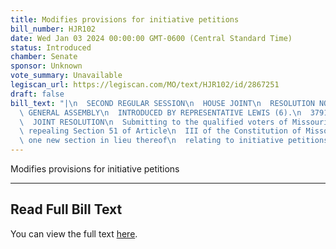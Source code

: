 ```yaml
---
title: Modifies provisions for initiative petitions
bill_number: HJR102
date: Wed Jan 03 2024 00:00:00 GMT-0600 (Central Standard Time)
status: Introduced
chamber: Senate
sponsor: Unknown
vote_summary: Unavailable
legiscan_url: https://legiscan.com/MO/text/HJR102/id/2867251
draft: false
bill_text: "|\n  SECOND REGULAR SESSION\n  HOUSE JOINT\n  RESOLUTION NO. 102\n  102ND\
  \ GENERAL ASSEMBLY\n  INTRODUCED BY REPRESENTATIVE LEWIS (6).\n  3791H.01I DANARADEMANMILLER,ChiefClerk\n\
  \  JOINT RESOLUTION\n  Submitting to the qualified voters of Missouri an amendment\
  \ repealing Section 51 of Article\n  III of the Constitution of Missouri, and adopting\
  \ one new section in lieu thereof\n  relating to initiative petitions."
---
```

Modifies provisions for initiative petitions

---

## Read Full Bill Text

You can view the full text [here](https://legiscan.com/MO/text/HJR102/id/2867251).
